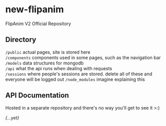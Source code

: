 # new-flipanim

FlipAnim V2 Official Repository

## Directory
`/public` actual pages, site is stored here<br>
`/components` components used in some pages, such as the navigation bar<br>
`/models` data structures for mongodb<br>
`/api` what the api runs when dealing with requests<br>
`/sessions` where people's sessions are stored. delete all of these and everyone will be logged out
`/node_modules` imagine explaining this<br>


## API Documentation
Hosted in a separate repository and there's no way you'll get to see it >:)

*(...yet)*
